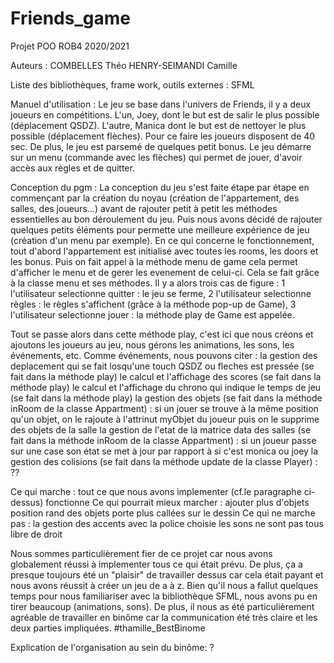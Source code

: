 # Friends_game
Projet POO ROB4 2020/2021

Auteurs :
    COMBELLES Théo
    HENRY-SEIMANDI Camille

Liste des bibliothèques, frame work, outils externes :
    SFML

Manuel d'utilisation :
    Le jeu se base dans l'univers de Friends, il y a deux joueurs en compétitions. L'un, Joey, dont le but est de salir le plus possible (déplacement QSDZ). L'autre, Manica dont le but est de nettoyer le plus possible (déplacement flèches). Pour ce faire les joueurs disposent de 40 sec. De plus, le jeu est parsemé de quelques petit bonus.
    Le jeu démarre sur un menu (commande avec les flèches) qui permet de jouer, d'avoir accès aux règles et de quitter.

Conception du pgm :
La conception du jeu s'est faite étape par étape en commençant par la création du noyau (création de l'appartement, des salles, des joueurs...) avant de rajouter petit à petit les méthodes essentielles au bon déroulement du jeu. Puis nous avons décidé de rajouter quelques petits éléments pour permette une meilleure expérience de jeu (création d'un menu par exemple).
En ce qui concerne le fonctionnement, tout d'abord l'appartement est initialisé avec toutes les rooms, les doors et les bonus. Puis on fait appel à la méthode menu de game cela permet d'afficher le menu et de gerer les evenement de celui-ci. Cela se fait grâce à la classe menu et ses méthodes. Il y a alors trois cas de figure :
1 l'utilisateur selectionne quitter : le jeu se ferme,
2 l'utilisateur selectionne règles : le règles s'affichent (grâce à la méthode pop-up de Game),
3 l'utilisateur selectionne jouer : la méthode play de Game est appelée.

Tout se passe alors dans cette méthode play, c'est ici que nous créons et ajoutons les joueurs au jeu, nous gérons les animations, les sons, les événements, etc.
Comme événements, nous pouvons citer :
la gestion des deplacement qui se fait losqu'une touch QSDZ ou fleches est pressée (se fait dans la méthode play)
le calcul et l'affichage des scores (se fait dans la méthode play)
le calcul et l'affichage du chrono qui indique le temps de jeu (se fait dans la méthode play)
la gestion des objets (se fait dans la méthode inRoom de la classe Appartment) : si un jouer se trouve à la même position qu'un objet, on le rajoute à l'attrinut myObjet du joueur puis on le supprime des objets de la salle
la gestion de l'etat de la matrice data des salles (se fait dans la méthode inRoom de la classe Appartment) : si un joueur passe sur une case son état se met à jour par rapport à si c'est monica ou joey
la gestion des colisions (se fait dans la méthode update de la classe Player) : ??


Ce qui marche :
tout ce que nous avons implementer (cf.le paragraphe ci-dessus) fonctionne
Ce qui pourrait mieux marcher :
ajouter plus d'objets
position rand des objets
porte plus callées sur le dessin
Ce qui ne marche pas :
la gestion des accents avec la police choisie
les sons ne sont pas tous libre de droit

Nous sommes particulièrement fier de ce projet car nous avons globalement réussi à implementer tous ce qui était prévu. De plus, ça a presque toujours été un "plaisir" de travailler dessus car cela était payant et nous avons réussit à créer un jeu de a à z. Bien qu'il nous a fallut quelques temps pour nous familiariser avec la bibliothèque SFML, nous avons pu en tirer beaucoup (animations, sons).
De plus, il nous as été particulièrement agréable de travailler en binôme car la communication été très claire et les deux parties impliquées. #thamille_BestBinome

Explication de l'organisation au sein du binôme:
     ?
